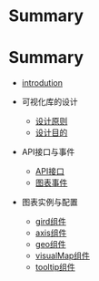 # Summary

# Summary

- [introdution](README.md)
- 可视化库的设计

  - [设计原则](design/principlesmd.md)
  - [设计目的](design/motivationmd.md)

- API接口与事件

  - [API接口](./api/interface.md)
  - [图表事件](./api/evnet.md)

- 图表实例与配置

  - [gird组件](./configure/gird.md)
  - [axis组件](./configure/axis.md)
  - [geo组件](./configure/geo.md)
  - [visualMap组件](./configure/visualMap.md)
  - [tooltip组件](./configure/tooltip.md)
